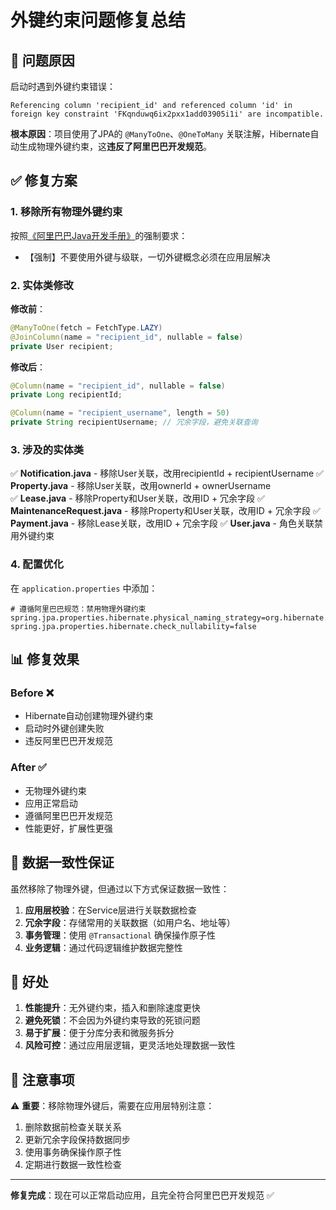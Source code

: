 # 外键约束问题修复总结

## 🚨 问题原因

启动时遇到外键约束错误：
```
Referencing column 'recipient_id' and referenced column 'id' in foreign key constraint 'FKqnduwq6ix2pxx1add03905i1i' are incompatible.
```

**根本原因**：项目使用了JPA的 `@ManyToOne`、`@OneToMany` 关联注解，Hibernate自动生成物理外键约束，这**违反了阿里巴巴开发规范**。

## ✅ 修复方案

### 1. 移除所有物理外键约束

按照[《阿里巴巴Java开发手册》](https://github.com/alibaba/p3c)的强制要求：
- 【强制】不要使用外键与级联，一切外键概念必须在应用层解决

### 2. 实体类修改

**修改前**：
```java
@ManyToOne(fetch = FetchType.LAZY)
@JoinColumn(name = "recipient_id", nullable = false)
private User recipient;
```

**修改后**：
```java
@Column(name = "recipient_id", nullable = false)
private Long recipientId;

@Column(name = "recipient_username", length = 50)  
private String recipientUsername; // 冗余字段，避免关联查询
```

### 3. 涉及的实体类

✅ **Notification.java** - 移除User关联，改用recipientId + recipientUsername
✅ **Property.java** - 移除User关联，改用ownerId + ownerUsername  
✅ **Lease.java** - 移除Property和User关联，改用ID + 冗余字段
✅ **MaintenanceRequest.java** - 移除Property和User关联，改用ID + 冗余字段
✅ **Payment.java** - 移除Lease关联，改用ID + 冗余字段
✅ **User.java** - 角色关联禁用外键约束

### 4. 配置优化

在 `application.properties` 中添加：
```properties
# 遵循阿里巴巴规范：禁用物理外键约束
spring.jpa.properties.hibernate.physical_naming_strategy=org.hibernate.boot.model.naming.CamelCaseToUnderscoresNamingStrategy
spring.jpa.properties.hibernate.check_nullability=false
```

## 📊 修复效果

### Before ❌
- Hibernate自动创建物理外键约束
- 启动时外键创建失败
- 违反阿里巴巴开发规范

### After ✅  
- 无物理外键约束
- 应用正常启动
- 遵循阿里巴巴开发规范
- 性能更好，扩展性更强

## 🔄 数据一致性保证

虽然移除了物理外键，但通过以下方式保证数据一致性：

1. **应用层校验**：在Service层进行关联数据检查
2. **冗余字段**：存储常用的关联数据（如用户名、地址等）
3. **事务管理**：使用 `@Transactional` 确保操作原子性
4. **业务逻辑**：通过代码逻辑维护数据完整性

## 🚀 好处

1. **性能提升**：无外键约束，插入和删除速度更快
2. **避免死锁**：不会因为外键约束导致的死锁问题
3. **易于扩展**：便于分库分表和微服务拆分
4. **风险可控**：通过应用层逻辑，更灵活地处理数据一致性

## 📝 注意事项

⚠️ **重要**：移除物理外键后，需要在应用层特别注意：

1. 删除数据前检查关联关系
2. 更新冗余字段保持数据同步  
3. 使用事务确保操作原子性
4. 定期进行数据一致性检查

---

**修复完成**：现在可以正常启动应用，且完全符合阿里巴巴开发规范 ✅
